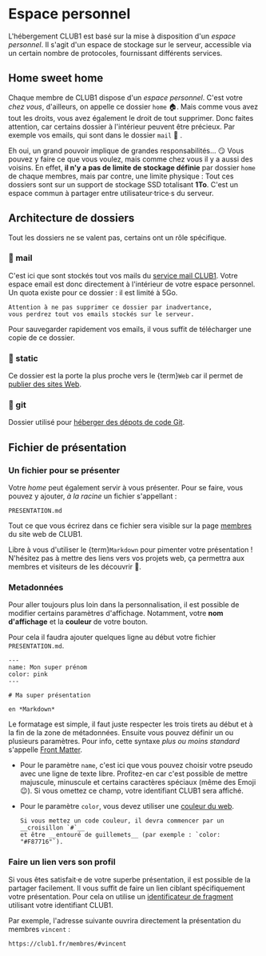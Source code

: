 Espace personnel
================

L'hébergement CLUB1 est basé sur la mise à disposition d'un *espace personnel*.
Il s'agit d'un espace de stockage sur le serveur, accessible via un certain
nombre de protocoles, fournissant différents services.


Home sweet home
---------------

Chaque membre de CLUB1 dispose d'un *espace personnel*.
C'est votre *chez vous*, d'ailleurs, on appelle ce dossier `home` 🏠.
Mais comme vous avez tout les droits, vous avez également le droit de tout supprimer.
Donc faites attention, car certains dossier à l'intérieur peuvent être précieux.
Par exemple vos emails, qui sont dans le dossier `mail` 🤯 .

Eh oui, un grand pouvoir implique de grandes responsabilités... 😏
Vous pouvez y faire ce que vous voulez, mais comme chez vous il y a aussi des voisins.
En effet, __il n'y a pas de limite de stockage définie__ par dossier `home` de chaque membres,
mais par contre, une limite physique :
Tout ces dossiers sont sur un support de stockage SSD totalisant __1To__.
C'est un espace commun à partager entre utilisateur&middot;trice&middot;s du serveur.


Architecture de dossiers
------------------------

Tout les dossiers ne se valent pas, certains ont un rôle spécifique.

### 📁 mail

C'est ici que sont stockés tout vos mails du [service mail CLUB1](/services/email.md).
Votre espace email est donc directement à l'intérieur de votre espace personnel.
Un quota existe pour ce dossier : il est limité à 5Go.

```{danger}
Attention à ne pas supprimer ce dossier par inadvertance,
vous perdrez tout vos emails stockés sur le serveur.
```

Pour sauvegarder rapidement vos emails,
il vous suffit de télécharger une copie de ce dossier.

### 📁 static

Ce dossier est la porte la plus proche vers le {term}`Web`
car il permet de [publier des sites Web](../services/web.md#dossier-static).

### 📁 git

Dossier utilisé pour [héberger des dépots de code Git](/services/git.md).



Fichier de présentation
-----------------------


### Un fichier pour se présenter

Votre *home* peut également servir à vous présenter.
Pour se faire, vous pouvez y ajouter, *à la racine* un fichier s'appellant :

    PRESENTATION.md

Tout ce que vous écrirez dans ce fichier sera visible sur la page
[membres](https://club1.fr/membres) du site web de CLUB1.

Libre à vous d'utiliser le {term}`Markdown` pour pimenter votre présentation !
N'hésitez pas à mettre des liens vers vos projets web,
ça permettra aux membres et visiteurs de les découvrir 🔎️.



### Metadonnées

Pour aller toujours plus loin dans la personnalisation,
il est possible de modifier certains paramètres d'affichage.
Notamment, votre __nom d'affichage__ et la __couleur__ de votre bouton.

Pour cela il faudra ajouter quelques ligne au début votre fichier `PRESENTATION.md`.

    ---
    name: Mon super prénom
    color: pink
    ---
    
    # Ma super présentation
    
    en *Markdown*

Le formatage est simple,
il faut juste respecter les trois tirets au début et à la fin de la zone de métadonnées.
Ensuite vous pouvez définir un ou plusieurs paramètres.
Pour info, cette syntaxe *plus ou moins standard* s'appelle [Front Matter](https://jekyllrb.com/docs/front-matter/).


- Pour le paramètre `name`, c'est ici que vous pouvez choisir votre pseudo avec une ligne de texte libre.
  Profitez-en car c'est possible de mettre majuscule, minuscule et certains caractères spéciaux (même des Emoji 😉).
  Si vous omettez ce champ, votre identifiant CLUB1 sera affiché.
- Pour le paramètre `color`,
  vous devez utiliser une [couleur du web](https://fr.wikipedia.org/wiki/Couleur_du_Web#Noms_de_couleurs_SVG_1.0).

  ```{important}
  Si vous mettez un code couleur, il devra commencer par un __croisillon `#`__
  et être __entouré de guillemets__ (par exemple : `color: "#F87716"`).
  ```



### Faire un lien vers son profil

Si vous êtes satisfait&middot;e de votre superbe présentation,
il est possible de la partager facilement.
Il vous suffit de faire un lien ciblant spécifiquement votre présentation.
Pour cela on utilise un [identificateur de fragment](https://fr.wikipedia.org/wiki/Identificateur_de_fragment)
utilisant votre identifiant CLUB1.

Par exemple, l'adresse suivante ouvrira directement la présentation du membres `vincent` :

    https://club1.fr/membres/#vincent



